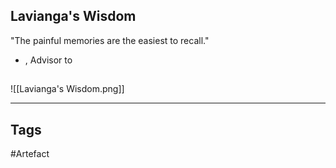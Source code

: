 ## Lavianga's Wisdom
"The painful memories are the easiest to recall."
- , Advisor to
## 
![[Lavianga's Wisdom.png]]

---
## Tags
#Artefact